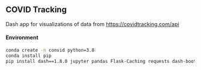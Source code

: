## COVID Tracking

Dash app for visualizations of data from https://covidtracking.com/api

#### Environment

```bash
conda create -n convid python=3.8
conda install pip
pip install dash==1.8.0 jupyter pandas Flask-Caching requests dash-bootstrap-components
```
